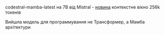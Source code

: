 <!--
date: 2024-07-20T02:01:57
-->

codestral-mamba-latest  на 7B від Mistral -  [новина](https://mistral.ai/news/codestral-mamba/)
контекстне вікно 256k токенів

Вийшла модель для программування не Трансформер, а Мамба архітектури